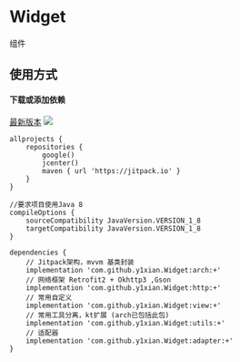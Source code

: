 # Widget
组件
## 使用方式

#### 下载或添加依赖
[最新版本](https://github.com/y1xian/Widget/releases) [![](https://jitpack.io/v/y1xian/Widget.svg)](https://jitpack.io/#y1xian/Widget)

```
allprojects {
    repositories {
        google()
        jcenter()
        maven { url 'https://jitpack.io' }
    }
}

//要求项目使用Java 8
compileOptions {
    sourceCompatibility JavaVersion.VERSION_1_8
    targetCompatibility JavaVersion.VERSION_1_8
}

dependencies {
    // Jitpack架构，mvvm 基类封装
    implementation 'com.github.y1xian.Widget:arch:+'
    // 网络框架 Retrofit2 + Okhttp3 ,Gson
    implementation 'com.github.y1xian.Widget:http:+'
    // 常用自定义
    implementation 'com.github.y1xian.Widget:view:+'
    // 常用工具分离，kt扩展 (arch已包括此包)
    implementation 'com.github.y1xian.Widget:utils:+'
    // 适配器
    implementation 'com.github.y1xian.Widget:adapter:+'
}
```
